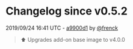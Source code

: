 # Changelog since v0.5.2

2019/09/24 16:41 UTC - [a9900d1](https://github.com/hassio-addons/addon-adb/commit/a9900d1f42123a60fc7322f7c4ccc177faadfefc) by [@frenck](https://github.com/frenck)
> :arrow_up: Upgrades add-on base image to v4.0.0 

